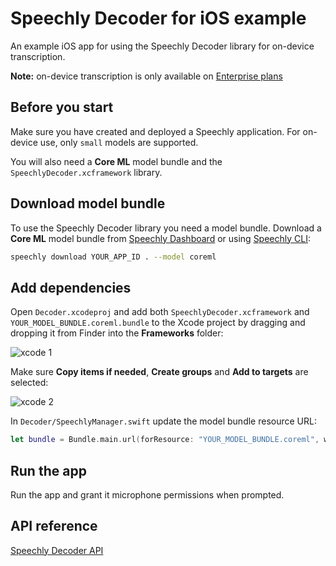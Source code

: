 # Speechly Decoder for iOS example

An example iOS app for using the Speechly Decoder library for on-device transcription.

**Note:** on-device transcription is only available on [Enterprise plans](https://www.speechly.com/pricing)

## Before you start

Make sure you have created and deployed a Speechly application. For on-device use, only `small` models are supported.

You will also need a **Core ML** model bundle and the `SpeechlyDecoder.xcframework` library.

## Download model bundle

To use the Speechly Decoder library you need a model bundle. Download a **Core ML** model bundle from [Speechly Dashboard](https://api.speechly.com/dashboard) or using [Speechly CLI](https://github.com/speechly/cli):

```bash 
speechly download YOUR_APP_ID . --model coreml
```

## Add dependencies

Open `Decoder.xcodeproj` and add both `SpeechlyDecoder.xcframework` and `YOUR_MODEL_BUNDLE.coreml.bundle` to the Xcode project by dragging and dropping it from Finder into the **Frameworks** folder:

![xcode 1](https://funny-kashata-6dcdf0.netlify.app/assets/images/xcode-1-a7c9b49f11553d05f134f20c74d5f538.png)

Make sure **Copy items if needed**, **Create groups** and **Add to targets** are selected:

![xcode 2](https://funny-kashata-6dcdf0.netlify.app/assets/images/xcode-2-a0769b3a2c091d6301e2bb67aeb86f12.png)

In `Decoder/SpeechlyManager.swift` update the model bundle resource URL:

```swift
let bundle = Bundle.main.url(forResource: "YOUR_MODEL_BUNDLE.coreml", withExtension: "bundle")!
```

## Run the app

Run the app and grant it microphone permissions when prompted.

## API reference

[Speechly Decoder API](https://docs.speechly.com/reference/decoder/)
